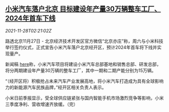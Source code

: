 <!--1638066662000-->
[小米汽车落户北京 目标建设年产量30万辆整车工厂、2024年首车下线](https://cn.reuters.com/article/xiaomi-motors-bj-1128-idCNKBS2ID01K)
------

<div><i>2021-11-28T02:21:02Z</i></div><p>路透北京11月27日 - 北京经济技术开发区官方微信“北京亦庄”称，周六与小米科技举行签约仪式，正式宣告小米汽车落户北京经开区，预计2024年首车将下线并实现量产。</p><p>新闻稿 <a href="https://mp.weixin.qq.com/s/zUjmDl9IYZVFt_PGtI05Mw">here</a>称，小米汽车项目将建设小米汽车总部基地和销售总部、研发总部，将分两期建设年产量30万辆的整车工厂，其中一期和二期产能分别为15万辆。</p><p>“（经开区将）积极抢占未来汽车产业发展高地，将小米汽车打造成为具有全球影响力的新能源汽车民族品牌，”经开区相关负责人表示。</p><p>小米日前季报显示，受全球供应链紧张与国内智能手机市场激烈竞争等影响，小米三季度净利、营收增速齐放缓。（完）</p>
